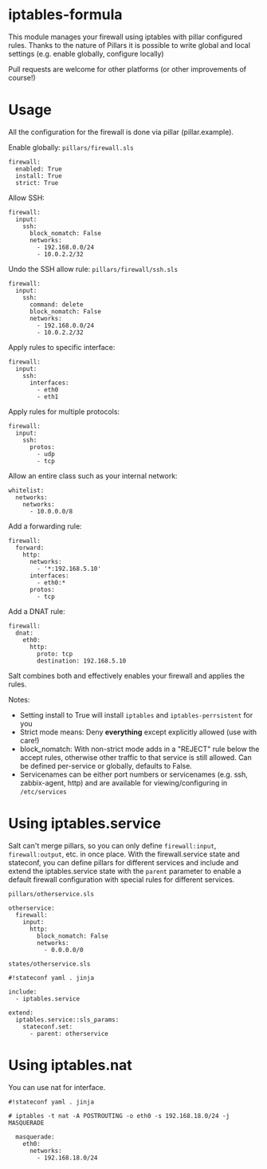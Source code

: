 iptables-formula
================

This module manages your firewall using iptables with pillar configured rules.
Thanks to the nature of Pillars it is possible to write global and local settings (e.g. enable globally, configure locally)

Pull requests are welcome for other platforms (or other improvements of course!)

Usage
=====

All the configuration for the firewall is done via pillar (pillar.example).

Enable globally:
`pillars/firewall.sls`
```
firewall:
  enabled: True
  install: True
  strict: True
```

Allow SSH:
```
firewall:
  input:
    ssh:
      block_nomatch: False
      networks:
        - 192.168.0.0/24
        - 10.0.2.2/32
```

Undo the SSH allow rule:
`pillars/firewall/ssh.sls`
```
firewall:
  input:
    ssh:
      command: delete
      block_nomatch: False
      networks:
        - 192.168.0.0/24
        - 10.0.2.2/32
```

Apply rules to specific interface:
```
firewall:
  input:
    ssh:
      interfaces:
        - eth0
        - eth1
```

Apply rules for multiple protocols:
```
firewall:
  input:
    ssh:
      protos:
        - udp
        - tcp
```

Allow an entire class such as your internal network:
```
whitelist:
  networks:
    networks:
      - 10.0.0.0/8
```

Add a forwarding rule:
```
firewall:
  forward:
    http:
      networks:
        - '*:192.168.5.10'
      interfaces:
        - eth0:*
      protos:
        - tcp
```

Add a DNAT rule:
```
firewall:
  dnat:
    eth0:
      http:
        proto: tcp
        destination: 192.168.5.10
```


Salt combines both and effectively enables your firewall and applies the rules.

Notes:
 * Setting install to True will install `iptables` and `iptables-perrsistent` for you
 * Strict mode means: Deny **everything** except explicitly allowed (use with care!)
 * block_nomatch: With non-strict mode adds in a "REJECT" rule below the accept rules, otherwise other traffic to that service is still allowed. Can be defined per-service or globally, defaults to False.
 * Servicenames can be either port numbers or servicenames (e.g. ssh, zabbix-agent, http) and are available for viewing/configuring in `/etc/services`

Using iptables.service
======================

Salt can't merge pillars, so you can only define `firewall:input`, `firewall:output`, etc. in once place. With the firewall.service state and stateconf, you can define pillars for different services and include and extend the iptables.service state with the `parent` parameter to enable a default firewall configuration with special rules for different services.

`pillars/otherservice.sls`
```
otherservice:
  firewall:
    input:
      http:
        block_nomatch: False
        networks:
          - 0.0.0.0/0
```

`states/otherservice.sls`
```
#!stateconf yaml . jinja

include:
  - iptables.service

extend:
  iptables.service::sls_params:
    stateconf.set:
      - parent: otherservice
```

Using iptables.nat
==================

You can use nat for interface.

```
#!stateconf yaml . jinja

# iptables -t nat -A POSTROUTING -o eth0 -s 192.168.18.0/24 -j MASQUERADE

  masquerade:
    eth0:
      networks:
        - 192.168.18.0/24
```
